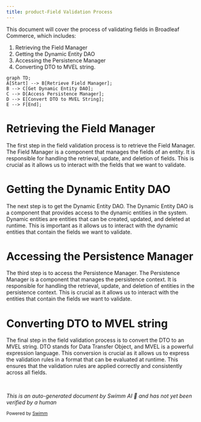 ```yaml
---
title: product-Field Validation Process
---
```

This document will cover the process of validating fields in Broadleaf Commerce, which includes:

1. Retrieving the Field Manager
2. Getting the Dynamic Entity DAO
3. Accessing the Persistence Manager
4. Converting DTO to MVEL string.

```mermaid
graph TD;
A[Start] --> B[Retrieve Field Manager];
B --> C[Get Dynamic Entity DAO];
C --> D[Access Persistence Manager];
D --> E[Convert DTO to MVEL String];
E --> F[End];
```

# Retrieving the Field Manager

The first step in the field validation process is to retrieve the Field Manager. The Field Manager is a component that manages the fields of an entity. It is responsible for handling the retrieval, update, and deletion of fields. This is crucial as it allows us to interact with the fields that we want to validate.

# Getting the Dynamic Entity DAO

The next step is to get the Dynamic Entity DAO. The Dynamic Entity DAO is a component that provides access to the dynamic entities in the system. Dynamic entities are entities that can be created, updated, and deleted at runtime. This is important as it allows us to interact with the dynamic entities that contain the fields we want to validate.

# Accessing the Persistence Manager

The third step is to access the Persistence Manager. The Persistence Manager is a component that manages the persistence context. It is responsible for handling the retrieval, update, and deletion of entities in the persistence context. This is crucial as it allows us to interact with the entities that contain the fields we want to validate.

# Converting DTO to MVEL string

The final step in the field validation process is to convert the DTO to an MVEL string. DTO stands for Data Transfer Object, and MVEL is a powerful expression language. This conversion is crucial as it allows us to express the validation rules in a format that can be evaluated at runtime. This ensures that the validation rules are applied correctly and consistently across all fields.

&nbsp;

*This is an auto-generated document by Swimm AI 🌊 and has not yet been verified by a human*

<SwmMeta version="3.0.0" repo-id="Z2l0aHViJTNBJTNBQnJvYWRsZWFmQ29tbWVyY2UtZGVtbyUzQSUzQWdpbGFkbmF2b3Q=" repo-name="BroadleafCommerce-demo" doc-type="product-flows"><sup>Powered by [Swimm](/)</sup></SwmMeta>
